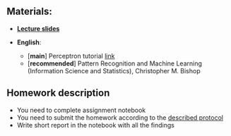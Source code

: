 ## Materials:
* [__Lecture slides__](https://github.com/Aelphy/ISC2019/tree/fall2019/week4/Lecture.pdf)

* __English__:
  * [__main__] Perceptron tutorial [link](http://130.243.105.49/~lilien/ml/seminars/2007_02_01b-Janecek-Perceptron.pdf)
  * [__recommended__] Pattern Recognition and Machine Learning (Information Science and Statistics), Christopher M. Bishop 

## Homework description
* You need to complete assignment notebook
* You need to submit the homework according to the [described protocol](https://github.com/Aelphy/ISC2019/wiki/Homeworks-and-grading-(ETHZ-and-UZH))
* Write short report in the notebook with all the findings
